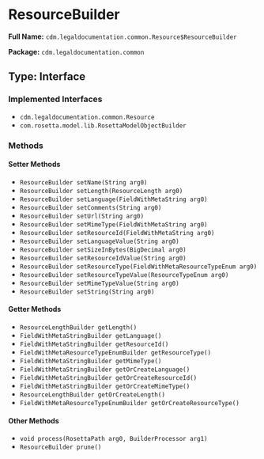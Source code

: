 # ResourceBuilder

**Full Name:** `cdm.legaldocumentation.common.Resource$ResourceBuilder`

**Package:** `cdm.legaldocumentation.common`

## Type: Interface

### Implemented Interfaces

- `cdm.legaldocumentation.common.Resource`
- `com.rosetta.model.lib.RosettaModelObjectBuilder`

### Methods

#### Setter Methods

- `ResourceBuilder setName(String arg0)`
- `ResourceBuilder setLength(ResourceLength arg0)`
- `ResourceBuilder setLanguage(FieldWithMetaString arg0)`
- `ResourceBuilder setComments(String arg0)`
- `ResourceBuilder setUrl(String arg0)`
- `ResourceBuilder setMimeType(FieldWithMetaString arg0)`
- `ResourceBuilder setResourceId(FieldWithMetaString arg0)`
- `ResourceBuilder setLanguageValue(String arg0)`
- `ResourceBuilder setSizeInBytes(BigDecimal arg0)`
- `ResourceBuilder setResourceIdValue(String arg0)`
- `ResourceBuilder setResourceType(FieldWithMetaResourceTypeEnum arg0)`
- `ResourceBuilder setResourceTypeValue(ResourceTypeEnum arg0)`
- `ResourceBuilder setMimeTypeValue(String arg0)`
- `ResourceBuilder setString(String arg0)`

#### Getter Methods

- `ResourceLengthBuilder getLength()`
- `FieldWithMetaStringBuilder getLanguage()`
- `FieldWithMetaStringBuilder getResourceId()`
- `FieldWithMetaResourceTypeEnumBuilder getResourceType()`
- `FieldWithMetaStringBuilder getMimeType()`
- `FieldWithMetaStringBuilder getOrCreateLanguage()`
- `FieldWithMetaStringBuilder getOrCreateResourceId()`
- `FieldWithMetaStringBuilder getOrCreateMimeType()`
- `ResourceLengthBuilder getOrCreateLength()`
- `FieldWithMetaResourceTypeEnumBuilder getOrCreateResourceType()`

#### Other Methods

- `void process(RosettaPath arg0, BuilderProcessor arg1)`
- `ResourceBuilder prune()`

